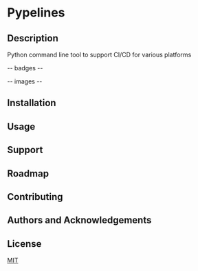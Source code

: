 # Pypelines

## Description
Python command line tool to support CI/CD for various platforms

-- badges --

-- images --

## Installation

## Usage

## Support

## Roadmap

## Contributing

## Authors and Acknowledgements

## License
[MIT](https://choosealicense.com/licenses/mit/)